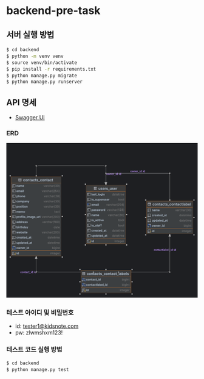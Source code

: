 # backend-pre-task

## 서버 실행 방법
```bash
$ cd backend
$ python -m venv venv
$ source venv/bin/activate
$ pip install -r requirements.txt
$ python manage.py migrate
$ python manage.py runserver
```

## API 명세
- [Swagger UI](http://localhost:8000/swagger/)


### ERD
![img.png](../db/erd.png)


### 테스트 아이디 및 비밀번호
- id: tester1@kidsnote.com
- pw: zlwmshxm123!


### 테스트 코드 실행 방법
```bash
$ cd backend
$ python manage.py test
```
